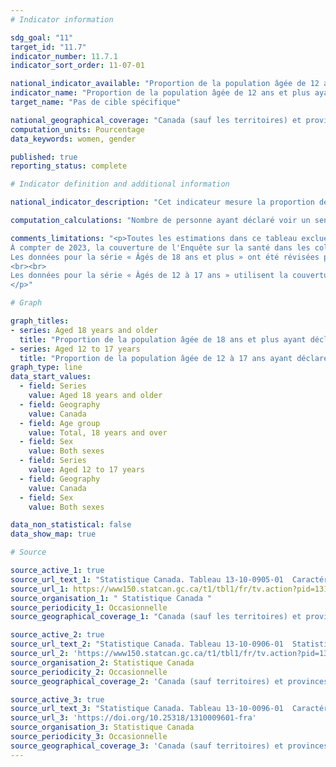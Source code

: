 ```yaml
---
# Indicator information

sdg_goal: "11"
target_id: "11.7"
indicator_number: 11.7.1
indicator_sort_order: 11-07-01

national_indicator_available: "Proportion de la population âgée de 12 ans et plus ayant déclaré avoir un sentiment d’appartenance à leur communauté locale plutôt fort ou très fort"
indicator_name: "Proportion de la population âgée de 12 ans et plus ayant déclaré avoir un sentiment d’appartenance à leur communauté locale plutôt fort ou très fort"
target_name: "Pas de cible spécifique"

national_geographical_coverage: "Canada (sauf les territoires) et provinces"
computation_units: Pourcentage
data_keywords: women, gender

published: true
reporting_status: complete

# Indicator definition and additional information

national_indicator_description: "Cet indicateur mesure la proportion de la population âgée de 12 ans et plus ayant déclaré avoir un sentiment d’appartenance à leur communauté locale plutôt fort ou très fort."

computation_calculations: "Nombre de personne ayant déclaré voir un sentiment d’appartenance à leur communauté locale plutôt fort ou très fort divisé par la population totale."

comments_limitations: "<p>Toutes les estimations dans ce tableau excluent les catégories de non réponse (« refus », « ne sait pas » et « sans objet ») au dénominateur. <br><br>
À compter de 2023, la couverture de l'Enquête sur la santé dans les collectivités canadiennes (ESCC) a été modifiée pour inclure les adultes de 18 ans et plus.
Les données pour la série « Âgés de 18 ans et plus » ont été révisées pour refléter ce changement.
<br><br>
Les données pour la série « Âgés de 12 à 17 ans » utilisent la couverture d'avant 2023 de l'Enquête sur la santé dans les collectivités canadiennes (ESCC).
</p>"

# Graph

graph_titles: 
- series: Aged 18 years and older
  title: "Proportion de la population âgée de 18 ans et plus ayant déclaré avoir un sentiment d’appartenance à leur communauté locale plutôt fort ou très fort"
- series: Aged 12 to 17 years
  title: "Proportion de la population âgée de 12 à 17 ans ayant déclaré avoir un sentiment d’appartenance à leur communauté locale plutôt fort ou très fort"
graph_type: line
data_start_values:
  - field: Series
    value: Aged 18 years and older
  - field: Geography
    value: Canada
  - field: Age group
    value: Total, 18 years and over
  - field: Sex
    value: Both sexes
  - field: Series
    value: Aged 12 to 17 years
  - field: Geography
    value: Canada
  - field: Sex
    value: Both sexes

data_non_statistical: false
data_show_map: true

# Source

source_active_1: true
source_url_text_1: "Statistique Canada. Tableau 13-10-0905-01  Caractéristiques de la santé, estimations annuelles"
source_url_1: https://www150.statcan.gc.ca/t1/tbl1/fr/tv.action?pid=1310090501
source_organisation_1: " Statistique Canada "
source_periodicity_1: Occasionnelle
source_geographical_coverage_1: "Canada (sauf les territoires) et provinces"

source_active_2: true
source_url_text_2: "Statistique Canada. Tableau 13-10-0906-01  Statistiques d'indicateurs de la santé, estimations annuelles, selon le quintile de revenu du ménage et le plus haut niveau de scolarité du ménage"
source_url_2: 'https://www150.statcan.gc.ca/t1/tbl1/fr/tv.action?pid=1310090601'
source_organisation_2: Statistique Canada
source_periodicity_2: Occasionnelle
source_geographical_coverage_2: 'Canada (sauf territoires) et provinces'

source_active_3: true
source_url_text_3: "Statistique Canada. Tableau 13-10-0096-01  Caractéristiques de la santé, estimations annuelles, inactif"
source_url_3: 'https://doi.org/10.25318/1310009601-fra'
source_organisation_3: Statistique Canada
source_periodicity_3: Occasionnelle
source_geographical_coverage_3: 'Canada (sauf territoires) et provinces'
---
```

